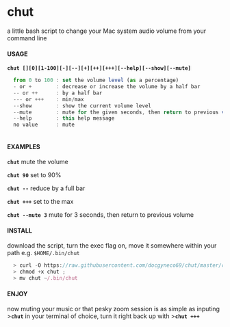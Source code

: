 # chut
a little bash script to change your Mac system audio volume from your command line

#### USAGE 
**`chut [][0][1-100][-][--][+][++][+++][--help][--show][--mute]`**
```javascript
  from 0 to 100 : set the volume level (as a percentage)
  - or +        : decrease or increase the volume by a half bar
  -- or ++      : by a half bar
  --- or +++    : min/max
  --show        : show the current volume level
  --mute        : mute for the given seconds, then return to previous volume (default 10)
  --help        : this help message
  no value      : mute 
  
```

#### EXAMPLES
**` chut `** mute the volume

**` chut 90 `** set to 90% 

**` chut -- `** reduce by a full bar 

**` chut +++ `** set to the max

**` chut --mute 3 `** mute for 3 seconds, then return to previous volume


#### INSTALL
download the script, turn the exec flag on, move it somewhere within your path e.g. `$HOME/.bin/chut` 
```javascript
  > curl -O https://raw.githubusercontent.com/docgyneco69/chut/master/chut ; 
  > chmod +x chut ; 
  > mv chut ~/.bin/chut
```


#### ENJOY
now muting your music or that pesky zoom session is as simple as inputing >**` chut `** in your terminal of choice, turn it right back up with >**` chut +++ `**
